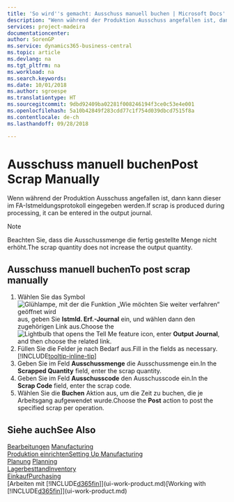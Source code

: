 ```yaml
---
title: 'So wird''s gemacht: Ausschuss manuell buchen | Microsoft Docs'
description: "Wenn während der Produktion Ausschuss angefallen ist, dann kann dieser im FA-Istmeldungsprotokoll eingegeben werden. Beachten Sie, dass die Ausschussmenge die fertig gestellte Menge nicht erhöht."
services: project-madeira
documentationcenter: 
author: SorenGP
ms.service: dynamics365-business-central
ms.topic: article
ms.devlang: na
ms.tgt_pltfrm: na
ms.workload: na
ms.search.keywords: 
ms.date: 10/01/2018
ms.author: sgroespe
ms.translationtype: HT
ms.sourcegitcommit: 9dbd92409ba02281f008246194f3ce0c53e4e001
ms.openlocfilehash: 5a10b42849f283cdd77c1f754d039dbcd7515f8a
ms.contentlocale: de-ch
ms.lasthandoff: 09/28/2018

---
```

# <a name="post-scrap-manually"></a><span data-ttu-id="ac3d0-104">Ausschuss manuell buchen</span><span class="sxs-lookup"><span data-stu-id="ac3d0-104">Post Scrap Manually</span></span>
<span data-ttu-id="ac3d0-105">Wenn während der Produktion Ausschuss angefallen ist, dann kann dieser im FA-Istmeldungsprotokoll eingegeben werden.</span><span class="sxs-lookup"><span data-stu-id="ac3d0-105">If scrap is produced during processing, it can be entered in the output journal.</span></span> 

> [!NOTE]
> <span data-ttu-id="ac3d0-106">Beachten Sie, dass die Ausschussmenge die fertig gestellte Menge nicht erhöht.</span><span class="sxs-lookup"><span data-stu-id="ac3d0-106">The scrap quantity does not increase the output quantity.</span></span>  

## <a name="to-post-scrap-manually"></a><span data-ttu-id="ac3d0-107">Ausschuss manuell buchen</span><span class="sxs-lookup"><span data-stu-id="ac3d0-107">To post scrap manually</span></span>  
1. <span data-ttu-id="ac3d0-108">Wählen Sie das Symbol ![Glühlampe, mit der die Funktion „Wie möchten Sie weiter verfahren“ geöffnet wird](media/ui-search/search_small.png "Wie möchten Sie weiter verfahren?") aus, geben Sie **Istmld. Erf.-Journal** ein, und wählen dann den zugehörigen Link aus.</span><span class="sxs-lookup"><span data-stu-id="ac3d0-108">Choose the ![Lightbulb that opens the Tell Me feature](media/ui-search/search_small.png "Tell me what you want to do") icon, enter **Output Journal**, and then choose the related link.</span></span>  
2. <span data-ttu-id="ac3d0-109">Füllen Sie die Felder je nach Bedarf aus.</span><span class="sxs-lookup"><span data-stu-id="ac3d0-109">Fill in the fields as necessary.</span></span> [!INCLUDE[tooltip-inline-tip](includes/tooltip-inline-tip_md.md)]  
3. <span data-ttu-id="ac3d0-110">Geben Sie im Feld **Ausschussmenge** die Ausschussmenge ein.</span><span class="sxs-lookup"><span data-stu-id="ac3d0-110">In the **Scrapped Quantity** field, enter the scrap quantity.</span></span>  
4. <span data-ttu-id="ac3d0-111">Geben Sie im Feld **Ausschusscode** den Ausschusscode ein.</span><span class="sxs-lookup"><span data-stu-id="ac3d0-111">In the **Scrap Code** field, enter the scrap code.</span></span>  
5. <span data-ttu-id="ac3d0-112">Wählen Sie die **Buchen** Aktion aus, um die Zeit zu buchen, die je Arbeitsgang aufgewendet wurde.</span><span class="sxs-lookup"><span data-stu-id="ac3d0-112">Choose the **Post** action to post the specified scrap per operation.</span></span>  

## <a name="see-also"></a><span data-ttu-id="ac3d0-113">Siehe auch</span><span class="sxs-lookup"><span data-stu-id="ac3d0-113">See Also</span></span>  
<span data-ttu-id="ac3d0-114">[Bearbeitungen](production-manage-manufacturing.md)  </span><span class="sxs-lookup"><span data-stu-id="ac3d0-114">[Manufacturing](production-manage-manufacturing.md)  </span></span>  
[<span data-ttu-id="ac3d0-115">Produktion einrichten</span><span class="sxs-lookup"><span data-stu-id="ac3d0-115">Setting Up Manufacturing</span></span>](production-configure-production-processes.md)  
<span data-ttu-id="ac3d0-116">[Planung](production-planning.md)    </span><span class="sxs-lookup"><span data-stu-id="ac3d0-116">[Planning](production-planning.md)    </span></span>  
[<span data-ttu-id="ac3d0-117">Lagerbesttand</span><span class="sxs-lookup"><span data-stu-id="ac3d0-117">Inventory</span></span>](inventory-manage-inventory.md)  
[<span data-ttu-id="ac3d0-118">Einkauf</span><span class="sxs-lookup"><span data-stu-id="ac3d0-118">Purchasing</span></span>](purchasing-manage-purchasing.md)  
<span data-ttu-id="ac3d0-119">[Arbeiten mit [!INCLUDE[d365fin](includes/d365fin_md.md)]](ui-work-product.md)</span><span class="sxs-lookup"><span data-stu-id="ac3d0-119">[Working with [!INCLUDE[d365fin](includes/d365fin_md.md)]](ui-work-product.md)</span></span>

